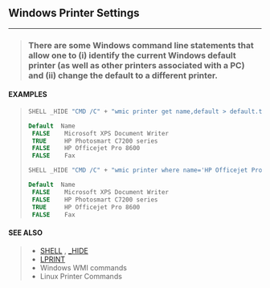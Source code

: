 ## Windows Printer Settings
---
<blockquote>

### There are some Windows command line statements that allow one to (i) identify the current Windows default printer (as well as other printers associated with a PC) and (ii) change the default to a different printer.

</blockquote>

#### EXAMPLES

<blockquote>

```vb
SHELL _HIDE "CMD /C" + "wmic printer get name,default > default.txt"
```
  
```vb
Default  Name
 FALSE    Microsoft XPS Document Writer
 TRUE     HP Photosmart C7200 series
 FALSE    HP Officejet Pro 8600
 FALSE    Fax
```
  
```vb
SHELL _HIDE "CMD /C" + "wmic printer where name='HP Officejet Pro 8600' call setdefaultprinter"
```
  
```vb
Default  Name
 FALSE    Microsoft XPS Document Writer
 FALSE    HP Photosmart C7200 series
 TRUE     HP Officejet Pro 8600
 FALSE    Fax
```
  

</blockquote>

#### SEE ALSO

<blockquote>

* [SHELL](./SHELL.md) , [_HIDE](./_HIDE.md)
* [LPRINT](./LPRINT.md)
* Windows WMI commands
* Linux Printer Commands

</blockquote>
